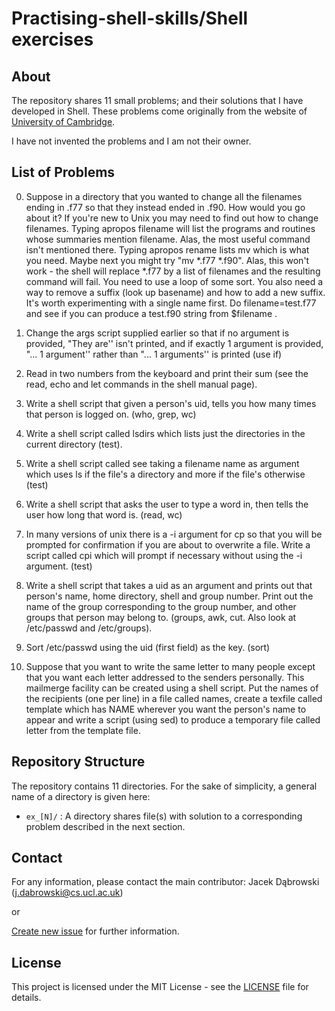 # Practising-shell-skills/Shell exercises

## About

The repository shares 11 small problems; and their solutions that I have developed in Shell. These problems come originally from the website of [University of Cambridge](http://www-h.eng.cam.ac.uk/help/tpl/unix/scripts/node16.html). 

I have not invented the problems and I am not their owner.

## List of Problems

0. Suppose in a directory that you wanted to change all the filenames ending in .f77 so that they instead ended in .f90. How would you go about it? If you're new to Unix you may need to find out how to change filenames. Typing apropos filename will list the programs and routines whose summaries mention filename. Alas, the most useful command isn't mentioned there. Typing apropos rename lists mv which is what you need. Maybe next you might try "mv *.f77 *.f90". Alas, this won't work - the shell will replace *.f77 by a list of filenames and the resulting command will fail. You need to use a loop of some sort. You also need a way to remove a suffix (look up basename) and how to add a new suffix. It's worth experimenting with a single name first. Do filename=test.f77 and see if you can produce a test.f90 string from $filename .

1. Change the args script supplied earlier so that if no argument is provided, "They are'' isn't printed, and if exactly 1 argument is provided, "... 1 argument'' rather than "... 1 arguments'' is printed (use if)

2. Read in two numbers from the keyboard and print their sum (see the read, echo and let commands in the shell manual page).

3. Write a shell script that given a person's uid, tells you how many times that person is logged on. (who, grep, wc)

4. Write a shell script called lsdirs which lists just the directories in the current directory (test).

5. Write a shell script called see taking a filename name as argument which uses ls if the file's a directory and more if the file's otherwise (test)

6. Write a shell script that asks the user to type a word in, then tells the user how long that word is. (read, wc)

7. In many versions of unix there is a -i argument for cp so that you will be prompted for confirmation if you are about to overwrite a file. Write a script called cpi which will prompt if necessary without using the -i argument. (test)

8. Write a shell script that takes a uid as an argument and prints out that person's name, home directory, shell and group number. Print out the name of the group corresponding to the group number, and other groups that person may belong to. (groups, awk, cut. Also look at /etc/passwd and /etc/groups).

9. Sort /etc/passwd using the uid (first field) as the key. (sort)

10. Suppose that you want to write the same letter to many people except that you want each letter addressed to the senders personally. This mailmerge facility can be created using a shell script. Put the names of the recipients (one per line) in a file called names, create a texfile called template which has NAME wherever you want the person's name to appear and write a script (using sed) to produce a temporary file called letter from the template file.

## Repository Structure

The repository contains 11 directories. For the sake of simplicity, a general name of a directory is given here:

- ``` ex_[N]/ ``` : A directory shares file(s) with solution to a corresponding problem described in the next section.

## Contact

For any information, please contact the main contributor: Jacek Dąbrowski (j.dabrowski@cs.ucl.ac.uk)

or

[Create new issue](https://github.com/jsdabrowski/practising-shell-skills/issues/new) for further information.

## License

This project is licensed under the MIT License - see the [LICENSE](LICENSE.txt) file for details.
